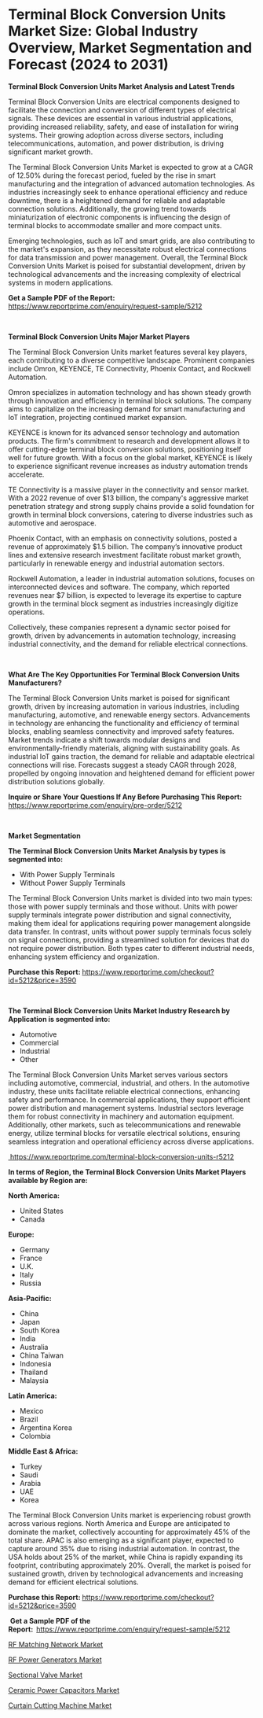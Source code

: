 <p><h1>Terminal Block Conversion Units Market Size: Global Industry Overview, Market Segmentation and Forecast (2024 to 2031)</h1></p><p><strong>Terminal Block Conversion Units Market Analysis and Latest Trends</strong></p>
<p><p>Terminal Block Conversion Units are electrical components designed to facilitate the connection and conversion of different types of electrical signals. These devices are essential in various industrial applications, providing increased reliability, safety, and ease of installation for wiring systems. Their growing adoption across diverse sectors, including telecommunications, automation, and power distribution, is driving significant market growth.</p><p>The Terminal Block Conversion Units Market is expected to grow at a CAGR of 12.50% during the forecast period, fueled by the rise in smart manufacturing and the integration of advanced automation technologies. As industries increasingly seek to enhance operational efficiency and reduce downtime, there is a heightened demand for reliable and adaptable connection solutions. Additionally, the growing trend towards miniaturization of electronic components is influencing the design of terminal blocks to accommodate smaller and more compact units.</p><p>Emerging technologies, such as IoT and smart grids, are also contributing to the market's expansion, as they necessitate robust electrical connections for data transmission and power management. Overall, the Terminal Block Conversion Units Market is poised for substantial development, driven by technological advancements and the increasing complexity of electrical systems in modern applications.</p></p>
<p><strong>Get a Sample PDF of the Report:&nbsp;</strong> <a href="https://www.reportprime.com/enquiry/request-sample/5212">https://www.reportprime.com/enquiry/request-sample/5212</a></p>
<p>&nbsp;</p>
<p><strong>Terminal Block Conversion Units Major Market Players</strong></p>
<p><p>The Terminal Block Conversion Units market features several key players, each contributing to a diverse competitive landscape. Prominent companies include Omron, KEYENCE, TE Connectivity, Phoenix Contact, and Rockwell Automation.</p><p>Omron specializes in automation technology and has shown steady growth through innovation and efficiency in terminal block solutions. The company aims to capitalize on the increasing demand for smart manufacturing and IoT integration, projecting continued market expansion.</p><p>KEYENCE is known for its advanced sensor technology and automation products. The firm's commitment to research and development allows it to offer cutting-edge terminal block conversion solutions, positioning itself well for future growth. With a focus on the global market, KEYENCE is likely to experience significant revenue increases as industry automation trends accelerate.</p><p>TE Connectivity is a massive player in the connectivity and sensor market. With a 2022 revenue of over $13 billion, the company's aggressive market penetration strategy and strong supply chains provide a solid foundation for growth in terminal block conversions, catering to diverse industries such as automotive and aerospace.</p><p>Phoenix Contact, with an emphasis on connectivity solutions, posted a revenue of approximately $1.5 billion. The company’s innovative product lines and extensive research investment facilitate robust market growth, particularly in renewable energy and industrial automation sectors.</p><p>Rockwell Automation, a leader in industrial automation solutions, focuses on interconnected devices and software. The company, which reported revenues near $7 billion, is expected to leverage its expertise to capture growth in the terminal block segment as industries increasingly digitize operations.</p><p>Collectively, these companies represent a dynamic sector poised for growth, driven by advancements in automation technology, increasing industrial connectivity, and the demand for reliable electrical connections.</p></p>
<p>&nbsp;</p>
<p><strong>What Are The Key Opportunities For Terminal Block Conversion Units Manufacturers?</strong></p>
<p><p>The Terminal Block Conversion Units market is poised for significant growth, driven by increasing automation in various industries, including manufacturing, automotive, and renewable energy sectors. Advancements in technology are enhancing the functionality and efficiency of terminal blocks, enabling seamless connectivity and improved safety features. Market trends indicate a shift towards modular designs and environmentally-friendly materials, aligning with sustainability goals. As industrial IoT gains traction, the demand for reliable and adaptable electrical connections will rise. Forecasts suggest a steady CAGR through 2028, propelled by ongoing innovation and heightened demand for efficient power distribution solutions globally.</p></p>
<p><strong>Inquire or Share Your Questions If Any Before Purchasing This Report:</strong> <a href="https://www.reportprime.com/enquiry/pre-order/5212">https://www.reportprime.com/enquiry/pre-order/5212</a></p>
<p>&nbsp;</p>
<p><strong>Market Segmentation</strong></p>
<p><strong>The Terminal Block Conversion Units Market Analysis by types is segmented into:</strong></p>
<p><ul><li>With Power Supply Terminals</li><li>Without Power Supply Terminals</li></ul></p>
<p><p>The Terminal Block Conversion Units market is divided into two main types: those with power supply terminals and those without. Units with power supply terminals integrate power distribution and signal connectivity, making them ideal for applications requiring power management alongside data transfer. In contrast, units without power supply terminals focus solely on signal connections, providing a streamlined solution for devices that do not require power distribution. Both types cater to different industrial needs, enhancing system efficiency and organization.</p></p>
<p><strong>Purchase this Report:&nbsp;</strong><a href="https://www.reportprime.com/checkout?id=5212&price=3590">https://www.reportprime.com/checkout?id=5212&price=3590</a></p>
<p>&nbsp;</p>
<p><strong>The Terminal Block Conversion Units Market Industry Research by Application is segmented into:</strong></p>
<p><ul><li>Automotive</li><li>Commercial</li><li>Industrial</li><li>Other</li></ul></p>
<p><p>The Terminal Block Conversion Units Market serves various sectors including automotive, commercial, industrial, and others. In the automotive industry, these units facilitate reliable electrical connections, enhancing safety and performance. In commercial applications, they support efficient power distribution and management systems. Industrial sectors leverage them for robust connectivity in machinery and automation equipment. Additionally, other markets, such as telecommunications and renewable energy, utilize terminal blocks for versatile electrical solutions, ensuring seamless integration and operational efficiency across diverse applications.</p></p>
<p><a href="https://www.reportprime.com/terminal-block-conversion-units-r5212">&nbsp;https://www.reportprime.com/terminal-block-conversion-units-r5212</a></p>
<p><strong>In terms of Region, the Terminal Block Conversion Units Market Players available by Region are:</strong></p>
<p>
    <p> <strong> North America: </strong>
        <ul>
            <li>United States</li>
            <li>Canada</li>
        </ul>
        </p> 
    <p> <strong> Europe: </strong>
        <ul>
            <li>Germany</li>
            <li>France</li>
            <li>U.K.</li>
            <li>Italy</li>
            <li>Russia</li>
        </ul>
        </p> 
    <p> <strong> Asia-Pacific: </strong>
        <ul>
            <li>China</li>
            <li>Japan</li>
            <li>South Korea</li>
            <li>India</li>
            <li>Australia</li>
            <li>China Taiwan</li>
            <li>Indonesia</li>
            <li>Thailand</li>
            <li>Malaysia</li>
        </ul>
        </p> 
    <p> <strong> Latin America: </strong>
        <ul>
            <li>Mexico</li>
            <li>Brazil</li>
            <li>Argentina Korea</li>
            <li>Colombia</li>
        </ul>
        </p> 
    <p> <strong> Middle East & Africa: </strong>
        <ul>
            <li>Turkey</li>
            <li>Saudi</li>
            <li>Arabia</li>
            <li>UAE</li>
            <li>Korea</li>
        </ul>
    </p>
    </p>
<p><p>The Terminal Block Conversion Units market is experiencing robust growth across various regions. North America and Europe are anticipated to dominate the market, collectively accounting for approximately 45% of the total share. APAC is also emerging as a significant player, expected to capture around 35% due to rising industrial automation. In contrast, the USA holds about 25% of the market, while China is rapidly expanding its footprint, contributing approximately 20%. Overall, the market is poised for sustained growth, driven by technological advancements and increasing demand for efficient electrical solutions.</p></p>
<p><strong>Purchase this Report: </strong><a href="https://www.reportprime.com/checkout?id=5212&price=3590">https://www.reportprime.com/checkout?id=5212&price=3590</a></p>
<p>&nbsp;<strong>Get a Sample PDF of the Report:&nbsp;&nbsp;</strong><a href="https://www.reportprime.com/enquiry/request-sample/5212">https://www.reportprime.com/enquiry/request-sample/5212</a></p>
<p><strong></strong></p>
<p><p><a href="https://issuu.com/reportprime-2/docs/rf-matching-network-market-size-203_c91f6a03011f40">RF Matching Network Market</a></p><p><a href="https://issuu.com/reportprime-2/docs/rf-power-generators-market-size-203_5e466cc6ff42c9">RF Power Generators Market</a></p><p><a href="https://www.linkedin.com/pulse/sectional-valve-market-size-segmentation-trends-growth-analysis-cdqke?trackingId=m9LiukF6R264tOh4cwdlvA%3D%3D">Sectional Valve Market</a></p><p><a href="https://github.com/fty54g/Market-Research-Report-List-1/blob/main/ceramic-power-capacitors-market.md">Ceramic Power Capacitors Market</a></p><p><a href="https://www.linkedin.com/pulse/future-ready-strategic-insights-global-curtain-cutting-machine-mr9fe?trackingId=BIgcQ4bwS%2FKsrDS8zsXimg%3D%3D">Curtain Cutting Machine Market</a></p></p>